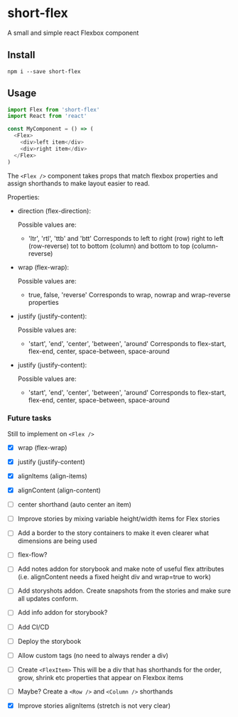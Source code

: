 # short-flex

A small and simple react Flexbox component

## Install

`npm i --save short-flex`

## Usage

```js
import Flex from 'short-flex'
import React from 'react'

const MyComponent = () => (
  <Flex>
    <div>left item</div>
    <div>right item</div>
  </Flex>
)
```

The `<Flex />` component takes props that match flexbox properties and assign shorthands to make layout easier to read.

Properties:

- direction (flex-direction):

  Possible values are:
  - 'ltr', 'rtl', 'ttb' and 'btt'
    Corresponds to left to right (row) right to left (row-reverse) tot to bottom (column) and bottom to top (column-reverse)

- wrap (flex-wrap):

  Possible values are:
  - true, false, 'reverse'
    Corresponds to wrap, nowrap and wrap-reverse properties

- justify (justify-content):

  Possible values are:
  - 'start', 'end', 'center', 'between', 'around'
    Corresponds to flex-start, flex-end, center, space-between, space-around

- justify (justify-content):

  Possible values are:
  - 'start', 'end', 'center', 'between', 'around'
    Corresponds to flex-start, flex-end, center, space-between, space-around


### Future tasks

Still to implement on `<Flex />`

- [x] wrap (flex-wrap)
- [x] justify (justify-content)
- [x] alignItems (align-items)
- [x] alignContent (align-content)

- [ ] center shorthand (auto center an item)
- [ ] Improve stories by mixing variable height/width items for Flex stories
- [ ] Add a border to the story containers to make it even clearer what dimensions are being used
- [ ] flex-flow?
- [ ] Add notes addon for storybook and make note of useful flex attributes (i.e. alignContent needs a fixed height div and wrap=true to work)
- [ ] Add storyshots addon. Create snapshots from the stories and make sure all updates conform.
- [ ] Add info addon for storybook?
- [ ] Add CI/CD
- [ ] Deploy the storybook
- [ ] Allow custom tags (no need to always render a div)

- [ ] Create `<FlexItem>`
  This will be a div that has shorthands for the order, grow, shrink etc properties that appear on Flexbox items

- [ ] Maybe? Create a `<Row />` and `<Column />` shorthands
- [x] Improve stories alignItems (stretch is not very clear)